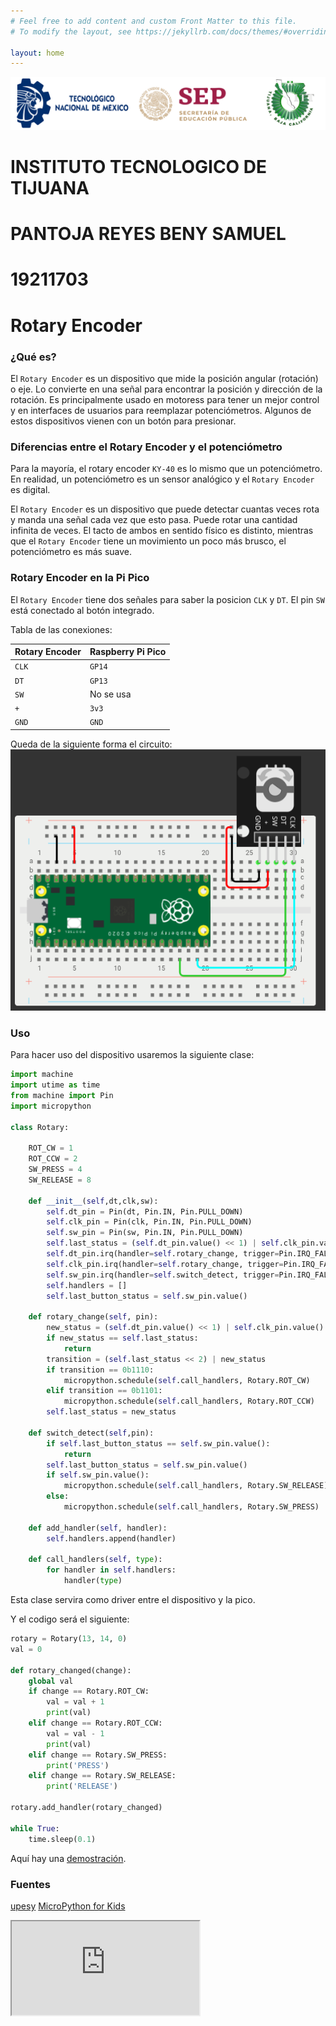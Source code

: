 ```yaml
---
# Feel free to add content and custom Front Matter to this file.
# To modify the layout, see https://jekyllrb.com/docs/themes/#overriding-theme-defaults

layout: home
---
```


<script src="https://cdn.tailwindcss.com"></script>

![](imagenes/portada.png)
<h1 class="text-center text-3xl">INSTITUTO TECNOLOGICO DE TIJUANA</h1>
<h1 class="text-center text-3xl">PANTOJA REYES BENY SAMUEL</h1>
<h1 class="text-center text-3xl">19211703</h1>
<h1 class="text-center text-3xl">Rotary Encoder</h1>

### ¿Qué es?
El `Rotary Encoder` es un dispositivo que mide la posición angular (rotación) o eje. Lo convierte en una señal para encontrar la posición y dirección de la rotación. Es principalmente usado en motoress para tener un mejor control y en interfaces de usuarios para reemplazar potenciómetros. Algunos de estos dispositivos vienen con un botón para presionar.

### Diferencias entre el Rotary Encoder y el potenciómetro
Para la mayoría, el rotary encoder `KY-40` es lo mismo que un potenciómetro. En realidad, un potenciómetro es un sensor analógico y el `Rotary Encoder`  es digital.

El `Rotary Encoder`  es un dispositivo que puede detectar cuantas veces rota y manda una señal cada vez que esto pasa. Puede rotar una cantidad infinita de veces. El tacto de ambos en sentido físico es distinto, mientras que el `Rotary Encoder` tiene un movimiento un poco más brusco, el potenciómetro es más suave.

### Rotary Encoder en la Pi Pico
El `Rotary Encoder` tiene dos señales para saber la posicion `CLK` y `DT`. El pin `SW` está conectado al botón integrado.

Tabla de las conexiones:

| Rotary Encoder | Raspberry Pi Pico |
|----------------|-------------------|
| `CLK`          | `GP14`            |
| `DT`           | `GP13`            |
| `SW`           | No se usa         |
| `+`            | `3v3`             |
| `GND`          | `GND`             |

Queda de la siguiente forma el circuito:
![](imagenes/circuit.png)

### Uso
Para hacer uso del dispositivo usaremos la siguiente clase:
```python
import machine
import utime as time
from machine import Pin
import micropython

class Rotary:

    ROT_CW = 1
    ROT_CCW = 2
    SW_PRESS = 4
    SW_RELEASE = 8

    def __init__(self,dt,clk,sw):
        self.dt_pin = Pin(dt, Pin.IN, Pin.PULL_DOWN)
        self.clk_pin = Pin(clk, Pin.IN, Pin.PULL_DOWN)
        self.sw_pin = Pin(sw, Pin.IN, Pin.PULL_DOWN)
        self.last_status = (self.dt_pin.value() << 1) | self.clk_pin.value()
        self.dt_pin.irq(handler=self.rotary_change, trigger=Pin.IRQ_FALLING | Pin.IRQ_RISING )
        self.clk_pin.irq(handler=self.rotary_change, trigger=Pin.IRQ_FALLING | Pin.IRQ_RISING )
        self.sw_pin.irq(handler=self.switch_detect, trigger=Pin.IRQ_FALLING | Pin.IRQ_RISING )
        self.handlers = []
        self.last_button_status = self.sw_pin.value()

    def rotary_change(self, pin):
        new_status = (self.dt_pin.value() << 1) | self.clk_pin.value()
        if new_status == self.last_status:
            return
        transition = (self.last_status << 2) | new_status
        if transition == 0b1110:
            micropython.schedule(self.call_handlers, Rotary.ROT_CW)
        elif transition == 0b1101:
            micropython.schedule(self.call_handlers, Rotary.ROT_CCW)
        self.last_status = new_status

    def switch_detect(self,pin):
        if self.last_button_status == self.sw_pin.value():
            return
        self.last_button_status = self.sw_pin.value()
        if self.sw_pin.value():
            micropython.schedule(self.call_handlers, Rotary.SW_RELEASE)
        else:
            micropython.schedule(self.call_handlers, Rotary.SW_PRESS)

    def add_handler(self, handler):
        self.handlers.append(handler)

    def call_handlers(self, type):
        for handler in self.handlers:
            handler(type)
```
Esta clase servira como driver entre el dispositivo y la pico.

Y el codigo será el siguiente:
```python
rotary = Rotary(13, 14, 0)
val = 0

def rotary_changed(change):
    global val
    if change == Rotary.ROT_CW:
        val = val + 1
        print(val)
    elif change == Rotary.ROT_CCW:
        val = val - 1
        print(val)
    elif change == Rotary.SW_PRESS:
        print('PRESS')
    elif change == Rotary.SW_RELEASE:
        print('RELEASE')

rotary.add_handler(rotary_changed)

while True:
    time.sleep(0.1)
```
Aquí hay una [demostración](https://wokwi.com/projects/359922595891764225).
### Fuentes
[upesy](https://www.upesy.com/blogs/tutorials/rotary-encoder-raspberry-pi-pico-on-micro-python)
[MicroPython for Kids](https://www.coderdojotc.org/micropython/sensors/10-rotary-encoder/)


<iframe class="w-full h-screen" src="https://wokwi.com/projects/359922595891764225" />
